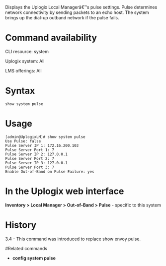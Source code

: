 <!-- 5.4 -->

Displays the Uplogix Local Managerâ€™s pulse settings. Pulse determines network connectivity by sending packets to an echo host. The system brings up the dial-up outband network if the pulse fails.

# Command availability 

CLI resource: system

Uplogix system: All

LMS offerings: All

# Syntax 

```
show system pulse
```

# Usage 

```
[admin@UplogixLM]# show system pulse
Use Pulse: false
Pulse Server IP 1: 172.16.200.103
Pulse Server Port 1: 7
Pulse Server IP 2: 127.0.0.1
Pulse Server Port 2: 7
Pulse Server IP 3: 127.0.0.1
Pulse Server Port 3: 7
Enable Out-of-Band on Pulse Failure: yes

```

# In the Uplogix web interface

**Inventory > Local Manager > Out-of-Band > Pulse** - specific to this system

# History 

3.4 - This command was introduced to replace show envoy pulse.

#Related commands 

- **config system pulse**

